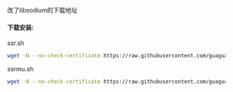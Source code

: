 改了libsodium的下载地址


#### 下载安装:
ssr.sh
``` bash
wget -N --no-check-certificate https://raw.githubusercontent.com/guaguagaga/ggg/master/ssr.sh && chmod +x ssr.sh && bash ssr.sh
```
ssrmu.sh
``` bash
wget -N --no-check-certificate https://raw.githubusercontent.com/guaguagaga/ggg/master/ssrmu.sh && chmod +x ssrmu.sh && bash ssrmu.sh
```
